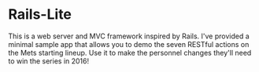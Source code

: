 # Rails-Lite

This is a web server and MVC framework inspired by Rails. I've provided a minimal sample app that allows you to demo the seven RESTful actions on the Mets starting lineup. Use it to make the personnel changes they'll need to win the series in 2016!
